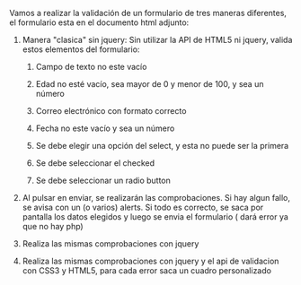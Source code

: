 Vamos a realizar la validación de un formulario de tres maneras diferentes, el formulario esta en el documento html adjunto:

1. Manera "clasica" sin jquery: Sin utilizar la API de HTML5 ni jquery, valida estos elementos del formulario:

    1. Campo de texto no este vacío

    2. Edad no esté vacío, sea mayor de 0 y menor de 100, y sea un número

    3. Correo electrónico con formato correcto

    4. Fecha no este vacío y sea un número

    5. Se debe elegir una opción del select, y esta no puede ser la primera

    6. Se debe seleccionar el checked

    7. Se debe seleccionar un radio button

2. Al pulsar en enviar, se realizarán las comprobaciones. Si hay algun fallo, se avisa con un (o varios) alerts. Si todo es correcto, se saca por pantalla los datos elegidos y luego se envia el formulario ( dará error ya que no hay php)

3. Realiza las mismas comprobaciones con jquery

4. Realiza las mismas comprobaciones con jquery y el api de validacion con CSS3 y HTML5, para cada error saca un cuadro personalizado
